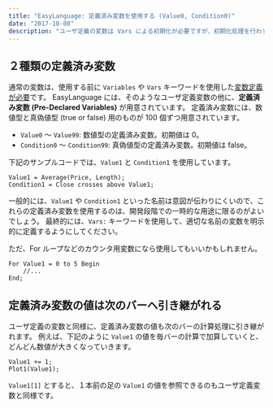 ```yaml
---
title: "EasyLanguage: 定義済み変数を使用する (Value0, Condition0)"
date: "2017-10-08"
description: "ユーザ定義の変数は Vars による初期化が必要ですが、初期化処理を行わずに使用可能な定義済み変数というものが用意されています。"
---
```


２種類の定義済み変数
----

通常の変数は、使用する前に `Variables` や `Vars` キーワードを使用した[変数定義が必要](./vars.html)です。
EasyLanguage には、そのようなユーザ定義変数の他に、**定義済み変数 (Pre-Declared Variables)** が用意されています。
定義済み変数には、数値型と真偽値型 (true or false) 用のものが 100 個ずつ用意されています。

- `Value0` ～ `Value99`: 数値型の定義済み変数。初期値は 0。
- `Condition0` ～ `Condition99`: 真偽値型の定義済み変数。初期値は false。

下記のサンプルコードでは、`Value1` と `Condition1` を使用しています。

~~~
Value1 = Average(Price, Length);
Condition1 = Close crosses above Value1;
~~~

一般的には、`Value1` や `Condition1` といった名前は意図が伝わりにくいので、これらの定義済み変数を使用するのは、開発段階での一時的な用途に限るのがよいでしょう。
最終的には、`Vars:` キーワードを使用して、適切な名前の変数を明示的に定義するようにしてください。

ただ、For ループなどのカウンタ用変数になら使用してもいいかもしれません。

~~~
For Value1 = 0 to 5 Begin
    //...
End;
~~~

定義済み変数の値は次のバーへ引き継がれる
----

ユーザ定義の変数と同様に、定義済み変数の値も次のバーの計算処理に引き継がれます。
例えば、下記のように `Value1` の値を毎バーの計算で加算していくと、どんどん数値が大きくなっていきます。

~~~
Value1 += 1;
Plot1(Value1);
~~~

`Value1[1]` とすると、１本前の足の `Value1` の値を参照できるのもユーザ定義変数と同様です。

